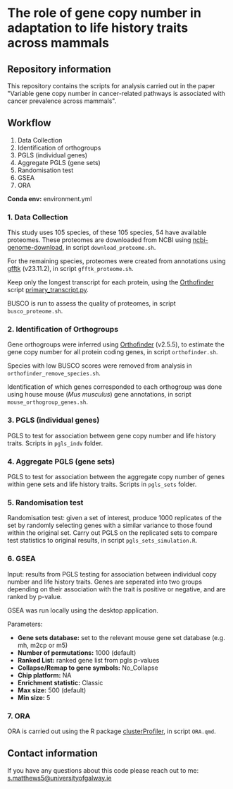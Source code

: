 # The role of gene copy number in adaptation to life history traits across mammals 

## Repository information

This repository contains the scripts for analysis carried out in the paper "Variable gene copy number in cancer-related pathways is associated with cancer prevalence across mammals".

## Workflow

1. Data Collection
2. Identification of orthogroups
3. PGLS (individual genes)
4. Aggregate PGLS (gene sets)
5. Randomisation test
6. GSEA
7. ORA

**Conda env:** environment.yml

### 1. Data Collection
This study uses 105 species, of these 105 species, 54 have available proteomes. These proteomes are downloaded from NCBI using [ncbi-genome-download](https://github.com/kblin/ncbi-genome-download), in script ```download_proteome.sh```.

For the remaining species, proteomes were created from annotations using [gfftk](https://github.com/nextgenusfs/gfftk/tree/main) (v23.11.2), in script ```gfftk_proteome.sh```.

Keep only the longest transcript for each protein, using the [Orthofinder](https://github.com/davidemms/OrthoFinder) script [primary_transcript.py](https://github.com/davidemms/OrthoFinder/blob/master/tools/primary_transcript.py).

BUSCO is run to assess the quality of proteomes, in script ```busco_proteome.sh```.

### 2. Identification of Orthogroups
Gene orthogroups were inferred using [Orthofinder](https://github.com/davidemms/OrthoFinder) (v2.5.5)​, to estimate the gene copy number for all protein coding genes, in script ```orthofinder.sh```.

Species with low BUSCO scores were removed from analysis in ```orthofinder_remove_species.sh```.

Identification of which genes corresponded to each orthogroup was done using house mouse (*Mus musculus*) gene annotations, in script ```mouse_orthogroup_genes.sh```.

### 3. PGLS (individual genes)
PGLS to test for association between gene copy number and life history traits. Scripts in ```pgls_indv``` folder.

### 4. Aggregate PGLS (gene sets)
PGLS to test for association between the aggregate copy number of genes within gene sets and life history traits. Scripts in ```pgls_sets``` folder.

### 5. Randomisation test
Randomisation test: given a set of interest, produce 1000 replicates of the set by randomly selecting genes with a similar variance to those found within the original set. Carry out PGLS on the replicated sets to compare test statistics to original results, in script ```pgls_sets_simulation.R```.

### 6. GSEA
Input: results from PGLS testing for association between individual copy number and life history traits. Genes are seperated into two groups depending on their association with the trait is positive or negative, and are ranked by p-value. 

GSEA was run locally using the desktop application.

Parameters:  
- **Gene sets database:** set to the relevant mouse gene set database (e.g. mh, m2cp or m5)
- **Number of permutations:** 1000 (default)
- **Ranked List:** ranked gene list from pgls p-values
- **Collapse/Remap to gene symbols:** No_Collapse 
- **Chip platform:** NA
- **Enrichment statistic:** Classic
- **Max size:** 500 (default)
- **Min size:** 5

### 7. ORA
ORA is carried out using the R package [clusterProfiler](https://bioconductor.org/packages/release/bioc/html/clusterProfiler.html), in script ```ORA.qmd```.

## Contact information
If you have any questions about this code please reach out to me: s.matthews5@universityofgalway.ie

